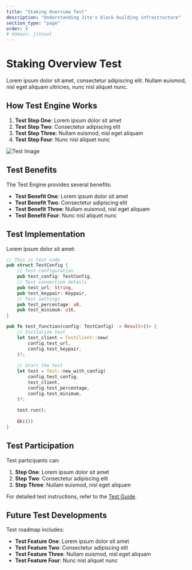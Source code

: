 ```yaml
---
title: "Staking Overview Test"
description: "Understanding Jito's block building infrastructure"
section_type: "page"
order: 9
# domain: jitosol
---
```


# Staking Overview Test

Lorem ipsum dolor sit amet, consectetur adipiscing elit. Nullam euismod, nisl eget aliquam ultricies, nunc nisl aliquet nunc.

## How Test Engine Works

1. **Test Step One**: Lorem ipsum dolor sit amet
2. **Test Step Two**: Consectetur adipiscing elit
3. **Test Step Three**: Nullam euismod, nisl eget aliquam
4. **Test Step Four**: Nunc nisl aliquet nunc

![Test Image](/shared/images/placeholder.png)

## Test Benefits

The Test Engine provides several benefits:

- **Test Benefit One**: Lorem ipsum dolor sit amet
- **Test Benefit Two**: Consectetur adipiscing elit
- **Test Benefit Three**: Nullam euismod, nisl eget aliquam
- **Test Benefit Four**: Nunc nisl aliquet nunc

## Test Implementation

Lorem ipsum dolor sit amet:

```rust
// This is test code
pub struct TestConfig {
    // Test configuration
    pub test_config: TestConfig,
    // Test connection details
    pub test_url: String,
    pub test_keypair: Keypair,
    // Test settings
    pub test_percentage: u8,
    pub test_minimum: u16,
}

pub fn test_function(config: TestConfig) -> Result<()> {
    // Initialize test
    let test_client = TestClient::new(
        config.test_url,
        config.test_keypair,
    )?;
    
    // Start the test
    let test = Test::new_with_config(
        config.test_config,
        test_client,
        config.test_percentage,
        config.test_minimum,
    )?;
    
    test.run();
    
    Ok(())
}
```

## Test Participation

Test participants can:

1. **Step One**: Lorem ipsum dolor sit amet
2. **Step Two**: Consectetur adipiscing elit
3. **Step Three**: Nullam euismod, nisl eget aliquam

For detailed test instructions, refer to the [Test Guide](/test/guide).

## Future Test Developments

Test roadmap includes:

- **Test Feature One**: Lorem ipsum dolor sit amet
- **Test Feature Two**: Consectetur adipiscing elit
- **Test Feature Three**: Nullam euismod, nisl eget aliquam
- **Test Feature Four**: Nunc nisl aliquet nunc 